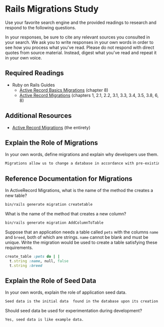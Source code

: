 # Rails Migrations Study

Use your favorite search engine and the provided readings to research and
respond to the following questions.

In your responses, be sure to cite any relevant sources you consulted in your
search. We ask you to write responses in your own words in order to see how you
process what you've read. Please do not respond with direct quotes from source
material. Instead, digest what you've read and repeat it in your own voice.

## Required Readings

-   Ruby on Rails Guides
    -   [Active Record Basics Migrations](http://guides.rubyonrails.org/active_record_basics.html#migrations)
        (chapter 8)
    -   [Active Record Migrations](http://guides.rubyonrails.org/active_record_migrations.html)
        (chapters 1, 2.1, 2.2, 3.1, 3.3, 3.4, 3.5, 3.8, 6, 8)

## Additional Resources
-   [Active Record Migrations](http://guides.rubyonrails.org/active_record_migrations.html)
    (the entirety)

## Explain the Role of Migrations

In your own words, define migrations and explain why developers use them.

```md
Migrations allow us to change a database in accordance with pre-existing information form another database. We can take the rows/columns/info that make up one database and migrate them into another to have more versatility with how we use our data.
```

## Reference Documentation for Migrations

In ActiveRecord Migrations, what is the name of the method the creates a new
table?

```md
bin/rails generate migration createtable
```

What is the name of the method that creates a new column?

```md
bin/rails generate migration AddColumnToTable
```

Suppose that an application needs a table called `pets` with the columns `name`
and `breed`, both of which are strings. `name` cannot be blank and must be
unique. Write the migration would be used to create a table satisfying these
requirements.

```ruby
create_table :pets do | |
  t.string :name, null, false
  t.string :breed
```

## Explain the Role of Seed Data

In your own words, explain the role of application seed data.

```md
Seed data is the initial data  found in the database upon its creation
```

Should seed data be used for experimentation during development?

```md
Yes, seed data is like example data.
```
